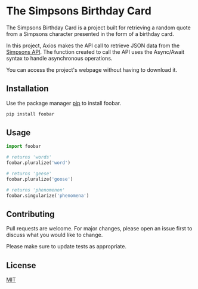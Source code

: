 # The Simpsons Birthday Card

The Simpsons Birthday Card is a project built for retrieving a random quote from a Simpsons character presented in the form of a birthday card.

In this project, Axios makes the API call to retrieve JSON data from the [Simpsons API](https://thesimpsonsquoteapi.glitch.me/). The function created to call the API uses the Async/Await syntax to handle asynchronous operations.

You can access the project's webpage without having to download it. 

## Installation

Use the package manager [pip](https://pip.pypa.io/en/stable/) to install foobar.

```bash
pip install foobar
```

## Usage

```python
import foobar

# returns 'words'
foobar.pluralize('word')

# returns 'geese'
foobar.pluralize('goose')

# returns 'phenomenon'
foobar.singularize('phenomena')
```

## Contributing

Pull requests are welcome. For major changes, please open an issue first
to discuss what you would like to change.

Please make sure to update tests as appropriate.

## License

[MIT](https://choosealicense.com/licenses/mit/)

